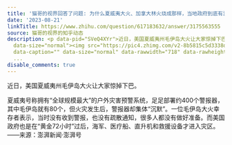 ```yaml
---
title: '猫哥的视界回答了问题: 为什么夏威夷大火、加拿大林火烧成那样，当地政府到底有没有救援？'
date: '2023-08-21'
linkTitle: https://www.zhihu.com/question/617183632/answer/3175563555
source: 猫哥的视界的知乎动态
description: <p data-pid="SVeQ4XYr">近日，美国夏威夷州毛伊岛大火让大家惊掉下巴。</p><p data-pid="TvgTWxHQ">夏威夷号称拥有“全球规模最大”的户外灾害预警系统，足足部署约400个警报器，其中毛伊岛就有80个，但火灾发生后，警报器却集体“沉默”。一位毛伊岛大火幸存者表示，当时没有收到警报，也没有疏散通知，很多人都没有做好准备。而美国政府也是在“黄金72小时”过后，海军、医疗船、直升机和救援设备才进入灾区。——来源：澎湃新闻·澎湃号</p><figure
  data-size="normal"><img src="https://pic4.zhimg.com/v2-8b5815c5d3338dcf5c486aeb29ee15fb_1440w.jpg"
  data-caption="" data-size="normal" data-rawwidth="718" data-rawheight="219" data-original-token="v2-311a935134a32
  ...
disable_comments: true
---
```

<p data-pid="SVeQ4XYr">近日，美国夏威夷州毛伊岛大火让大家惊掉下巴。</p><p data-pid="TvgTWxHQ">夏威夷号称拥有“全球规模最大”的户外灾害预警系统，足足部署约400个警报器，其中毛伊岛就有80个，但火灾发生后，警报器却集体“沉默”。一位毛伊岛大火幸存者表示，当时没有收到警报，也没有疏散通知，很多人都没有做好准备。而美国政府也是在“黄金72小时”过后，海军、医疗船、直升机和救援设备才进入灾区。——来源：澎湃新闻·澎湃号</p><figure data-size="normal"><img src="https://pic4.zhimg.com/v2-8b5815c5d3338dcf5c486aeb29ee15fb_1440w.jpg" data-caption="" data-size="normal" data-rawwidth="718" data-rawheight="219" data-original-token="v2-311a935134a32 ...